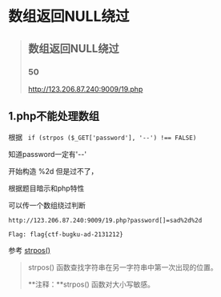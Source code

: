 # 数组返回NULL绕过



> ## 数组返回NULL绕过
>
> ### 50
>
> 
>
> <http://123.206.87.240:9009/19.php>
>
> <?php
> $flag = "flag";
>
> if (isset ($_GET['password'])) {
> if (ereg ("^[a-zA-Z0-9]+$", $_GET['password']) === FALSE)
> echo 'You password must be alphanumeric';
> else if (strpos ($_GET['password'], '--') !== FALSE)
> die('Flag: ' . $flag);
> else
> echo 'Invalid password';
> }
> ?>



## 1.php不能处理数组

根据 ` if (strpos ($_GET['password'], '--') !== FALSE)`

知道password一定有'--'

开始构造 %2d 但是过不了，

根据题目暗示和php特性

可以传一个数组绕过判断

`http://123.206.87.240:9009/19.php?password[]=sad%2d%2d`

`Flag: flag{ctf-bugku-ad-2131212}`



参考 [strpos()](http://www.w3school.com.cn/php/func_string_strpos.asp)

> strpos() 函数查找字符串在另一字符串中第一次出现的位置。
>
> **注释：**strpos() 函数对大小写敏感。

